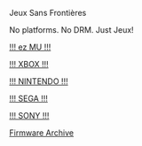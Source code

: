 Jeux Sans Frontières

No platforms. No DRM. Just Jeux!

[!!! ez MU !!!](@EZMU.md)

[!!!     XBOX     !!!](@XBOX.md)

[!!! NINTENDO !!!](@NINTENDO.md)

[!!!     SEGA      !!!](@SEGA)

[!!!     SONY     !!!](@SONY.md)

[Firmware Archive](https://darthsternie.net)
